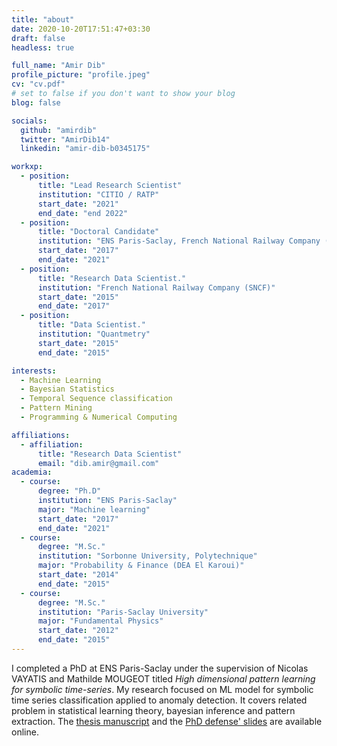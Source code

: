 ```yaml
---
title: "about"
date: 2020-10-20T17:51:47+03:30
draft: false
headless: true

full_name: "Amir Dib"
profile_picture: "profile.jpeg"
cv: "cv.pdf"
# set to false if you don't want to show your blog
blog: false

socials:
  github: "amirdib"
  twitter: "AmirDib14"
  linkedin: "amir-dib-b0345175"

workxp:
  - position:
      title: "Lead Research Scientist"
      institution: "CITIO / RATP"
      start_date: "2021"
      end_date: "end 2022"
  - position:
      title: "Doctoral Candidate"
      institution: "ENS Paris-Saclay, French National Railway Company (SNCF)"
      start_date: "2017"
      end_date: "2021"
  - position:
      title: "Research Data Scientist."
      institution: "French National Railway Company (SNCF)"
      start_date: "2015"
      end_date: "2017"
  - position:
      title: "Data Scientist."
      institution: "Quantmetry"
      start_date: "2015"
      end_date: "2015"

interests:
  - Machine Learning
  - Bayesian Statistics
  - Temporal Sequence classification
  - Pattern Mining
  - Programming & Numerical Computing

affiliations:
  - affiliation:
      title: "Research Data Scientist"
      email: "dib.amir@gmail.com"
academia:
  - course:
      degree: "Ph.D"
      institution: "ENS Paris-Saclay"
      major: "Machine learning"
      start_date: "2017"
      end_date: "2021"
  - course:
      degree: "M.Sc."
      institution: "Sorbonne University, Polytechnique"
      major: "Probability & Finance (DEA El Karoui)"
      start_date: "2014"
      end_date: "2015"
  - course:
      degree: "M.Sc."
      institution: "Paris-Saclay University"
      major: "Fundamental Physics"
      start_date: "2012"
      end_date: "2015"
---
```


I completed a PhD at ENS Paris-Saclay under the supervision of Nicolas VAYATIS and Mathilde MOUGEOT titled _High dimensional pattern learning for symbolic time-series_. My research focused on ML model for symbolic time series classification applied to anomaly detection. It covers related problem in statistical learning theory, bayesian inference and pattern extraction. The [thesis manuscript](thesis_manuscript.pdf) and the [PhD defense' slides](phd_defense_slides.pdf) are available online.
